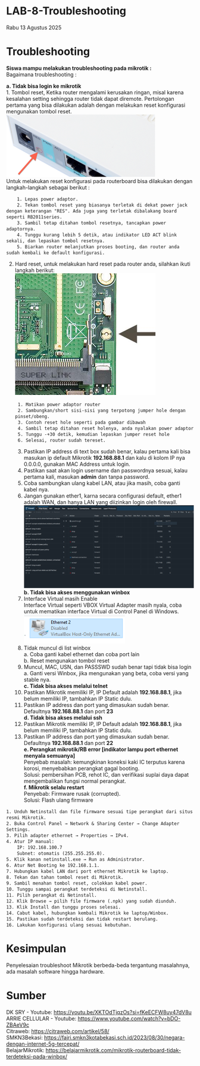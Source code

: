 # LAB-8-Troubleshooting
Rabu 13 Agustus 2025

# Troubleshooting

**Siswa mampu melakukan troubleshooting pada mikrotik   :**  
Bagaimana troubleshooting :  
  
**a. Tidak bisa login ke mikrotik**  
        1. Tombol reset, Ketika router mengalami kerusakan ringan, misal karena kesalahan setting sehingga router tidak dapat diremote. Pertolongan pertama yang bisa dilakukan adalah dengan melakukan reset konfigurasi mengunakan tombol reset.  
         ![ct](dua.png)  
          Untuk melakukan reset konfigurasi pada routerboard bisa dilakukan dengan langkah-langkah sebagai berikut :  
          
        1. Lepas power adaptor.  
        2. Tekan tombol reset yang biasanya terletak di dekat power jack dengan keterangan "RES". Ada juga yang terletak dibalakang board seperti RB2011series.  
        3. Sambil tetap ditahan tombol resetnya, tancapkan power adaptornya.  
        4. Tunggu kurang lebih 5 detik, atau indikator LED ACT blink sekali, dan lepaskan tombol resetnya.  
        5. Biarkan router melanjutkan proses booting, dan router anda sudah kembali ke default konfigurasi.  
        
  2. Hard reset, untuk melakukan hard reset pada router anda, silahkan ikuti langkah berikut:  
         ![cv](satu.png)  

          1. Matikan power adaptor router
          2. Sambungkan/short sisi-sisi yang terpotong jumper hole dengan pinset/obeng.
          3. Contoh reset hole seperti pada gambar dibawah
          4. Sambil tetap ditahan reset holenya, anda nyalakan power adaptor 
          5. Tunggu -+30 detik, kemudian lepaskan jumper reset hole
          6. Selesai, router sudah tereset. 
      3. Pastikan IP address di text box sudah benar, kalau pertama kali bisa masukan ip default Mikrotik **192.168.88.1** dan kalu di kolom IP nya 0.0.0.0, gunakan MAC Address untuk login.  
      4. Pastikan saat akan login username dan passwordnya sesuai, kalau pertama kali, masukan **admin** dan tanpa password.  
      5. Coba sambungkan ulang kabel LAN, atau jika masih, coba ganti kabel nya.  
      6. Jangan gunakan ether1, karna secara configurasi default, ether1 adalah WAN, dan hanya LAN yang diizinkan login oleh firewall.  
       ![iya](firewall.PNG)  
**b. Tidak bisa akses menggunakan winbox**  
      1. Interface Virtual masih Enable  
         Interface Virtual seperti VBOX Virtual Adapter masih nyala, coba untuk mematikan interface Virtual di Control Panel di Windows.  
         ![](eth.PNG)  
      3. Tidak muncul di list winbox  
         a. Coba ganti kabel ethernet dan coba port lain  
         b. Reset mengunakan tombol reset  
      4. Muncul, MAC, USN, dan PASSSWD sudah benar tapi tidak bisa login  
         a. Ganti versi Winbox, jika mengunakan yang beta, coba versi yang stable nya.  
**c. Tidak bisa akses melalui telnet**  
      1. Pastikan Mikrotik memiliki IP, IP Default adalah **192.168.88.1**, jika belum memiliki IP, tambahkan IP Static dulu.  
      2. Pastikan IP address dan port yang dimasukan sudah benar. Defaultnya **192.168.88.1** dan port **23**  
**d. Tidak bisa akses melalui ssh**  
      1. Pastikan Mikrotik memiliki IP, IP Default adalah **192.168.88.1**, jika belum memiliki IP, tambahkan IP Static dulu.  
      2. Pastikan IP address dan port yang dimasukan sudah benar. Defaultnya **192.168.88.1** dan port **22**  
**e. Perangkat mikrotik/RB error [indikator lampu port ethernet  menyala semuanya]**  
      Penyebab masalah: kemungkinan koneksi kaki IC terputus karena korosi, menyebabkan perangkat gagal booting.  
      Solusi: pembersihan PCB, rehot IC, dan verifikasi suplai daya dapat mengembalikan fungsi normal perangkat.  
**f. Mikrotik selalu restart**  
      Penyebab: Firmware rusak (corrupted).  
      Solusi: Flash ulang firmware  

    1. Unduh Netinstall dan file firmware sesuai tipe perangkat dari situs resmi Mikrotik.
    2. Buka Control Panel → Network & Sharing Center → Change Adapter Settings.
    3. Pilih adapter ethernet → Properties → IPv4.
    4. Atur IP manual:
        IP: 192.168.100.7
        Subnet: otomatis (255.255.255.0).
    5. Klik kanan netinstall.exe → Run as Administrator.
    6. Atur Net Booting ke 192.168.1.1.
    7. Hubungkan kabel LAN dari port ethernet Mikrotik ke laptop.
    8. Tekan dan tahan tombol reset di Mikrotik.
    9. Sambil menahan tombol reset, colokkan kabel power.
    10. Tunggu sampai perangkat terdeteksi di Netinstall.
    11. Pilih perangkat di Netinstall.
    12. Klik Browse → pilih file firmware (.npk) yang sudah diunduh.
    13. Klik Install dan tunggu proses selesai.
    14. Cabut kabel, hubungkan kembali Mikrotik ke laptop/Winbox.
    15. Pastikan sudah terdeteksi dan tidak restart berulang.
    16. Lakukan konfigurasi ulang sesuai kebutuhan.  
  
# Kesimpulan
  Penyelesaian troubleshoot Mikrotik berbeda-beda tergantung masalahnya, ada masalah software hingga hardware. 

# Sumber  
DK SRY - Youtube: https://youtu.be/XKTOdTjqzOs?si=fKeECFW8uy47dV8u  
ARRIE CELLULAR - Youtube: https://www.youtube.com/watch?v=bDO-ZBAeV9c  
Citraweb: https://citraweb.com/artikel/58/  
SMKN3Bekasi: https://fajri.smkn3kotabekasi.sch.id/2023/08/30/negara-dengan-internet-5g-tercepat/  
BelajarMikrotik: https://belajarmikrotik.com/mikrotik-routerboard-tidak-terdeteksi-pada-winbox/  

